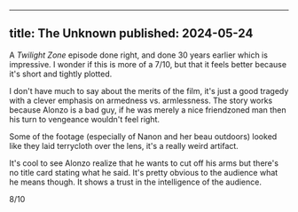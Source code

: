 ----
title: The Unknown
published: 2024-05-24
----

A _Twilight Zone_ episode done right, and done 30 years earlier which is impressive. I wonder if this is more of a 7/10, but that it feels better because it's short and tightly plotted.

I don't have much to say about the merits of the film, it's just a good tragedy with a clever emphasis on armedness vs. armlessness. The story works because Alonzo is a bad guy, if he was merely a nice friendzoned man then his turn to vengeance wouldn't feel right.

Some of the footage (especially of Nanon and her beau outdoors) looked like they laid terrycloth over the lens, it's a really weird artifact.

It's cool to see Alonzo realize that he wants to cut off his arms but there's no title card stating what he said. It's pretty obvious to the audience what he means though. It shows a trust in the intelligence of the audience.

8/10

